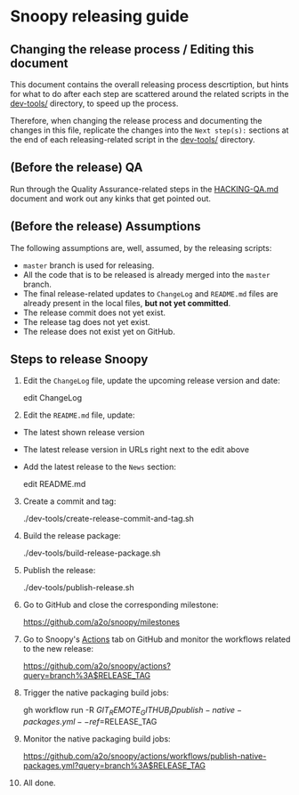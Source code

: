 # Snoopy releasing guide



## Changing the release process / Editing this document

This document contains the overall releasing process descrtiption, but hints
for what to do after each step are scattered around the related scripts in the
[dev-tools/](../dev-tools/) directory, to speed up the process.

Therefore, when changing the release process and documenting the changes in
this file, replicate the changes into the `Next step(s):` sections at the end of
each releasing-related script in the [dev-tools/](../dev-tools/) directory.



## (Before the release) QA

Run through the Quality Assurance-related steps in the [HACKING-QA.md](HACKING-QA.md) document
and work out any kinks that get pointed out.



## (Before the release) Assumptions

The following assumptions are, well, assumed, by the releasing scripts:
- `master` branch is used for releasing.
- All the code that is to be released is already merged into the `master` branch.
- The final release-related updates to `ChangeLog` and `README.md` files are already
  present in the local files, **but not yet committed**.
- The release commit does not yet exist.
- The release tag does not yet exist.
- The release does not exist yet on GitHub.



## Steps to release Snoopy

1. Edit the `ChangeLog` file, update the upcoming release version and date:

    edit ChangeLog


2. Edit the `README.md` file, update:
- The latest shown release version
- The latest release version in URLs right next to the edit above
- Add the latest release to the `News` section:

    edit README.md


3. Create a commit and tag:

    ./dev-tools/create-release-commit-and-tag.sh


4. Build the release package:

    ./dev-tools/build-release-package.sh


5. Publish the release:

    ./dev-tools/publish-release.sh


6. Go to GitHub and close the corresponding milestone:

    https://github.com/a2o/snoopy/milestones


7. Go to Snoopy's [Actions](https://github.com/a2o/snoopy/actions) tab
   on GitHub and monitor the workflows related to the new release:

    https://github.com/a2o/snoopy/actions?query=branch%3A$RELEASE_TAG


8. Trigger the native packaging build jobs:

    gh workflow run -R $GIT_REMOTE_GITHUB_ID publish-native-packages.yml --ref=$RELEASE_TAG


9. Monitor the native packaging build jobs:

    https://github.com/a2o/snoopy/actions/workflows/publish-native-packages.yml?query=branch%3A$RELEASE_TAG


10. All done.
